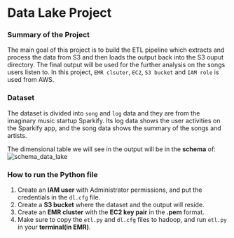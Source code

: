 # Data Lake Project
### Summary of the Project
The main goal of this project is to build the ETL pipeline which extracts and process the data from S3 and then loads the output back into the S3 ouput directory. The final output will be used for the further analysis on the songs users listen to. In this project, `EMR clsuter`, `EC2`, `S3 bucket` and `IAM role` is used from AWS.

### Dataset
The dataset is divided into `song` and `log` data and they are from the imaginary music startup Sparkify. Its log data shows the user activities on the Sparkify app, and the song data shows the summary of the songs and artists.

The dimensional table we will see in the output will be in the **schema** of:
![schema_data_lake](https://user-images.githubusercontent.com/79597984/129142430-5dc0cdf1-927a-4841-a33d-c09ca4d05611.jpeg)

### How to run the Python file
1. Create an **IAM user** with Administrator permissions, and put the credentials in the `dl.cfg` file.
2. Create a **S3 bucket** where the dataset and the output will reside.
3. Create an **EMR cluster** with the **EC2 key pair** in the **.pem** format.
4. Make sure to copy the `etl.py` and `dl.cfg` files to hadoop, and run `etl.py` in your **terminal(in EMR)**.